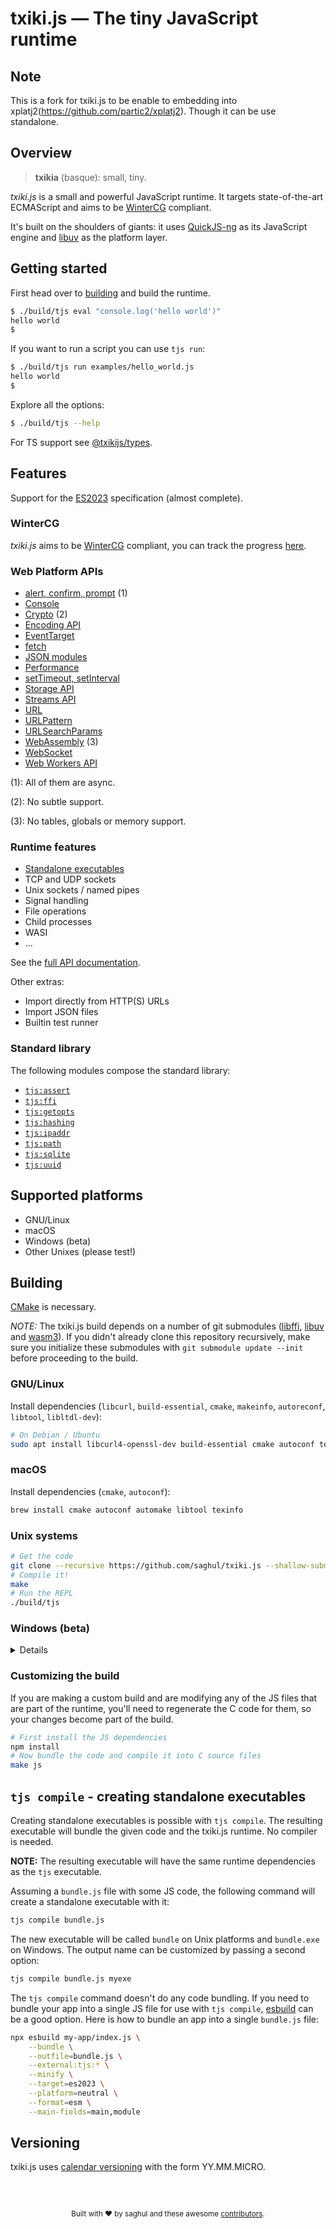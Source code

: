 

# txiki.js — The tiny JavaScript runtime


## Note 

This is a fork for txiki.js to be enable to embedding into xplatj2(https://github.com/partic2/xplatj2). Though it can be use standalone.

## Overview

> **txikia** (basque): small, tiny.

*txiki.js* is a small and powerful JavaScript runtime.  It targets state-of-the-art ECMAScript
and aims to be [WinterCG] compliant.

It's built on the shoulders of giants: it uses [QuickJS-ng] as its JavaScript engine and [libuv] as the platform layer.


## Getting started

First head over to [building](#building) and build the runtime.

```bash
$ ./build/tjs eval "console.log('hello world')"
hello world
$
```

If you want to run a script you can use `tjs run`:

```bash
$ ./build/tjs run examples/hello_world.js
hello world
$
```

Explore all the options:

```bash
$ ./build/tjs --help
```

For TS support see [@txikijs/types](https://www.npmjs.com/package/@txikijs/types).

## Features

Support for the [ES2023] specification (almost complete).

### WinterCG

*txiki.js* aims to be [WinterCG] compliant, you can track the progress [here](https://github.com/saghul/txiki.js/issues/418).

### Web Platform APIs

- [alert, confirm, prompt] (1)
- [Console]
- [Crypto] (2)
- [Encoding API]
- [EventTarget]
- [fetch]
- [JSON modules]
- [Performance]
- [setTimeout, setInterval]
- [Storage API]
- [Streams API]
- [URL]
- [URLPattern]
- [URLSearchParams]
- [WebAssembly] (3)
- [WebSocket]
- [Web Workers API]

(1): All of them are async.

(2): No subtle support.

(3): No tables, globals or memory support.

### Runtime features

- [Standalone executables](#tjs-compile---creating-standalone-executables)
- TCP and UDP sockets
- Unix sockets / named pipes
- Signal handling
- File operations
- Child processes
- WASI
- ...

See the [full API documentation].

Other extras:

- Import directly from HTTP(S) URLs
- Import JSON files
- Builtin test runner

### Standard library

The following modules compose the standard library:

- [`tjs:assert`](https://bettercallsaghul.com/txiki.js/api/modules/tjs_assert.html)
- [`tjs:ffi`](https://bettercallsaghul.com/txiki.js/api/modules/tjs_ffi.html)
- [`tjs:getopts`](https://bettercallsaghul.com/txiki.js/api/modules/tjs_getopts.html)
- [`tjs:hashing`](https://bettercallsaghul.com/txiki.js/api/modules/tjs_hashing.html)
- [`tjs:ipaddr`](https://bettercallsaghul.com/txiki.js/api/modules/tjs_ipaddr.html)
- [`tjs:path`](https://bettercallsaghul.com/txiki.js/api/modules/tjs_path.html)
- [`tjs:sqlite`](https://bettercallsaghul.com/txiki.js/api/modules/tjs_sqlite.html)
- [`tjs:uuid`](https://bettercallsaghul.com/txiki.js/api/modules/tjs_uuid.html)

## Supported platforms

* GNU/Linux
* macOS
* Windows (beta)
* Other Unixes (please test!)

## Building

[CMake] is necessary.

*NOTE:* The txiki.js build depends on a number of git submodules ([libffi], [libuv] and [wasm3]).
If you didn't already clone this repository recursively, make sure you initialize these
submodules with `git submodule update --init` before proceeding to the build.

### GNU/Linux

Install dependencies (`libcurl`, `build-essential`, `cmake`, `makeinfo`, `autoreconf`, `libtool`, `libltdl-dev`):

```bash
# On Debian / Ubuntu
sudo apt install libcurl4-openssl-dev build-essential cmake autoconf texinfo libtool libltdl-dev
```

### macOS

Install dependencies (`cmake`, `autoconf`):

```bash
brew install cmake autoconf automake libtool texinfo
```

### Unix systems

```bash
# Get the code
git clone --recursive https://github.com/saghul/txiki.js --shallow-submodules && cd txiki.js
# Compile it!
make
# Run the REPL
./build/tjs
```

### Windows (beta)

<details>
Windows support it's currently considered beta. Tests do pass, but building it is not as easy as it should be.

Building has only been tested in 64bit Windows.

#### Prerequisites

First make sure you have [MSYS2](https://www.msys2.org) installed. The `mingw64` and `clang64` environments are currently tested.

Then install the required dependencies:

```bash
pacman -S git make pactoys
pacboy -S curl-winssl:p toolchain:p cmake:p ninja:p
```

#### Build

These commands must be run in a MinGW64 or clang64 shell.

```bash
make
```

This will build the executable just like on Unix. Note that at this point there are a number of dynamically linked libraries, so if you want to use the executable on a different system you'll need to copy those too. Check the list with `ldd build/tjs.exe`.

#### Running the tests

Make sure these commands are run from Windows Terminal (mintty, what MSYS2 provides is not supported).

```bash
make test
```

</details>

### Customizing the build

If you are making a custom build and are modifying any of the JS files that are
part of the runtime, you'll need to regenerate the C code for them, so your changes
become part of the build.

```bash
# First install the JS dependencies
npm install
# Now bundle the code and compile it into C source files
make js
```

## `tjs compile` - creating standalone executables

Creating standalone executables is possible with `tjs compile`. The resulting executable
will bundle the given code and the txiki.js runtime. No compiler is needed.

**NOTE:** The resulting executable will have the same runtime dependencies as the `tjs`
executable.

Assuming a `bundle.js` file with some JS code, the following command will create
a standalone executable with it:

```bash
tjs compile bundle.js
```

The new executable will be called `bundle` on Unix platforms and `bundle.exe` on Windows.
The output name can be customized by passing a second option:

```bash
tjs compile bundle.js myexe
```

The `tjs compile` command doesn't do any code bundling. If you need to bundle your
app into a single JS file for use with `tjs compile`, [esbuild] can be a good option.
Here is how to bundle an app into a single `bundle.js` file:

```bash
npx esbuild my-app/index.js \
    --bundle \
    --outfile=bundle.js \
    --external:tjs:* \
    --minify \
    --target=es2023 \
    --platform=neutral \
    --format=esm \
    --main-fields=main,module
```

## Versioning

txiki.js uses [calendar versioning] with the form YY.MM.MICRO.

<br />
<br />

<footer>
<p align="center" style="font-size: smaller;">
Built with ❤️ by saghul and these awesome <a href="https://github.com/saghul/txiki.js/graphs/contributors" target="_blank">contributors</a>.
</footer>

[QuickJS-ng]: https://github.com/quickjs-ng/quickjs
[libuv]: https://libuv.org/
[curl]: https://github.com/curl/curl
[libffi]: https://github.com/libffi/libffi
[full API documentation]: https://bettercallsaghul.com/txiki.js/api/
[CMake]: https://cmake.org/
[wasm3]: https://github.com/wasm3/wasm3
[alert, confirm, prompt]: https://developer.mozilla.org/en-US/docs/Web/API/Window/alert
[fetch]: https://fetch.spec.whatwg.org/
[EventTarget]: https://developer.mozilla.org/en-US/docs/Web/API/EventTarget
[Console]: https://developer.mozilla.org/en-US/docs/Web/API/Console
[Crypto]: https://developer.mozilla.org/en-US/docs/Web/API/Crypto
[Encoding API]: https://developer.mozilla.org/en-US/docs/Web/API/Encoding_API
[JSON modules]: https://github.com/tc39/proposal-json-modules
[Performance]: https://developer.mozilla.org/en-US/docs/Web/API/Performance
[setTimeout, setInterval]: https://developer.mozilla.org/en-US/docs/Web/API/setTimeout
[Storage API]: https://developer.mozilla.org/en-US/docs/Web/API/Web_Storage_API
[Streams API]: https://developer.mozilla.org/en-US/docs/Web/API/Streams_API
[URL]: https://developer.mozilla.org/en-US/docs/Web/API/URL
[URLPattern]: https://developer.mozilla.org/en-US/docs/Web/API/URLPattern
[URLSearchParams]: https://developer.mozilla.org/en-US/docs/Web/API/URLSearchParams
[Web Workers API]: https://developer.mozilla.org/en-US/docs/Web/API/Worker
[WebAssembly]: https://developer.mozilla.org/en-US/docs/WebAssembly
[WebSocket]: https://developer.mozilla.org/en-US/docs/Web/API/WebSocket
[ES2023]: https://tc39.es/ecma262/
[calendar versioning]: https://calver.org/
[WinterCG]: https://wintercg.org/
[esbuild]: https://esbuild.github.io/
